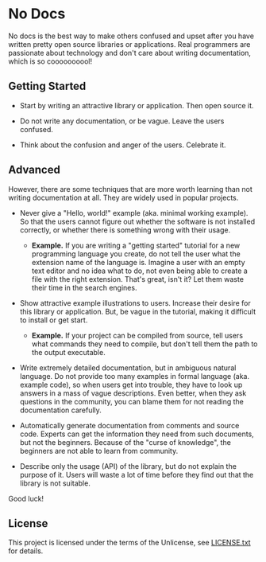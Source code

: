 No Docs
=======

No docs is the best way to make others confused and upset after you have written
pretty open source libraries or applications. Real programmers are passionate about
technology and don't care about writing documentation, which is so coooooooool!

Getting Started
---------------

- Start by writing an attractive library or application. Then open source it.

- Do not write any documentation, or be vague. Leave the users confused.

- Think about the confusion and anger of the users. Celebrate it.

Advanced
--------

However, there are some techniques that are more worth learning than not writing
documentation at all. They are widely used in popular projects.

- Never give a "Hello, world!" example (aka. minimal working example). So that
  the users cannot figure out whether the software is not installed correctly,
  or whether there is something wrong with their usage.
  
  - **Example.** If you are writing a "getting started" tutorial for a new
    programming language you create, do not tell the user what the extension name
    of the language is. Imagine a user with an empty text editor and no idea what
    to do, not even being able to create a file with the right extension. That's
    great, isn't it? Let them waste their time in the search engines.
    
- Show attractive example illustrations to users. Increase their desire for this
  library or application. But, be vague in the tutorial, making it difficult to
  install or get start.
  
  - **Example.** If your project can be compiled from source, tell users what
    commands they need to compile, but don't tell them the path to the output
    executable.

- Write extremely detailed documentation, but in ambiguous natural language.
  Do not provide too many examples in formal language (aka. example code), so
  when users get into trouble, they have to look up answers in a mass of vague
  descriptions. Even better, when they ask questions in the community, you can
  blame them for not reading the documentation carefully.

- Automatically generate documentation from comments and source code. Experts
  can get the information they need from such documents, but not the beginners.
  Because of the "curse of knowledge", the beginners are not able to learn from
  community.

- Describe only the usage (API) of the library, but do not explain the purpose
  of it. Users will waste a lot of time before they find out that the library
  is not suitable.

Good luck!

License
-------

This project is licensed under the terms of the Unlicense, see
[LICENSE.txt](./LICENSE.txt) for details.
